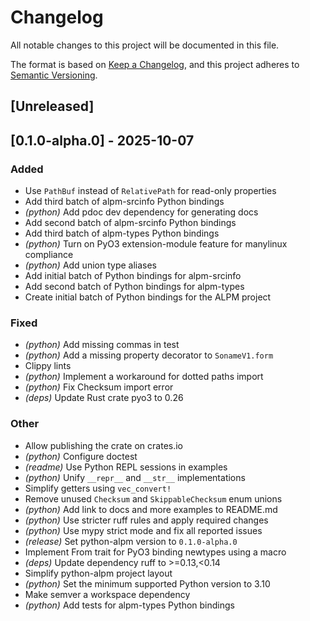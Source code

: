 # Changelog

All notable changes to this project will be documented in this file.

The format is based on [Keep a Changelog](https://keepachangelog.com/en/1.0.0/),
and this project adheres to [Semantic Versioning](https://semver.org/spec/v2.0.0.html).

## [Unreleased]

## [0.1.0-alpha.0] - 2025-10-07

### Added

- Use `PathBuf` instead of `RelativePath` for read-only properties
- Add third batch of alpm-srcinfo Python bindings
- *(python)* Add pdoc dev dependency for generating docs
- Add second batch of alpm-srcinfo Python bindings
- Add third batch of alpm-types Python bindings
- *(python)* Turn on PyO3 extension-module feature for manylinux compliance
- *(python)* Add union type aliases
- Add initial batch of Python bindings for alpm-srcinfo
- Add second batch of Python bindings for alpm-types
- Create initial batch of Python bindings for the ALPM project

### Fixed

- *(python)* Add missing commas in test
- *(python)* Add a missing property decorator to `SonameV1.form`
- Clippy lints
- *(python)* Implement a workaround for dotted paths import
- *(python)* Fix Checksum import error
- *(deps)* Update Rust crate pyo3 to 0.26

### Other

- Allow publishing the crate on crates.io
- *(python)* Configure doctest
- *(readme)* Use Python REPL sessions in examples
- *(python)* Unify `__repr__` and `__str__` implementations
- Simplify getters using `vec_convert!`
- Remove unused `Checksum` and `SkippableChecksum` enum unions
- *(python)* Add link to docs and more examples to README.md
- *(python)* Use stricter ruff rules and apply required changes
- *(python)* Use mypy strict mode and fix all reported issues
- *(release)* Set python-alpm version to `0.1.0-alpha.0`
- Implement From trait for PyO3 binding newtypes using a macro
- *(deps)* Update dependency ruff to >=0.13,<0.14
- Simplify python-alpm project layout
- *(python)* Set the minimum supported Python version to 3.10
- Make semver a workspace dependency
- *(python)* Add tests for alpm-types Python bindings
